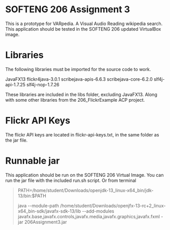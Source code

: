 # SOFTENG 206 Assignment 3 
This is a prototype for VARpedia. A Visual Audio Reading wikipedia search.
This application should be tested in the SOFTENG 206 updated VirtualBox image.

# Libraries
The following libraries must be imported for the source code to work.

JavaFX13
flickr4java-3.0.1
scribejava-apis-6.6.3
scribejava-core-6.2.0
slf4j-api-1.7.25
slf4j-nop-1.7.26

These libraries are included in the libs folder, excluding JavaFX13. 
Along with some other libraries from the 206_FlickrExample ACP project.

# Flickr API Keys
The flickr API keys are located in flickr-api-keys.txt, in the same folder as the jar file.

# Runnable jar
This application should be run on the SOFTENG 206 Virtual Image.
You can run the jar file with the included run.sh script.
Or from terminal
>PATH=/home/student/Downloads/openjdk-13_linux-x64_bin/jdk-13/bin:$PATH
>
>java --module-path /home/student/Downloads/openjfx-13-rc+2_linux-x64_bin-sdk/javafx-sdk-13/lib --add-modules javafx.base,javafx.controls,javafx.media,javafx.graphics,javafx.fxml -jar 206Assignment3.jar
